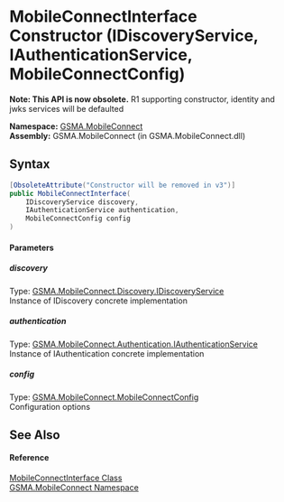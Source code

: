 MobileConnectInterface Constructor (IDiscoveryService, IAuthenticationService, MobileConnectConfig)
===================================================================================================

**Note: This API is now obsolete.**
R1 supporting constructor, identity and jwks services will be defaulted

**Namespace:** [GSMA.MobileConnect][1]  
**Assembly:** GSMA.MobileConnect (in GSMA.MobileConnect.dll)

Syntax
------

```csharp
[ObsoleteAttribute("Constructor will be removed in v3")]
public MobileConnectInterface(
	IDiscoveryService discovery,
	IAuthenticationService authentication,
	MobileConnectConfig config
)
```

#### Parameters

##### *discovery*
Type: [GSMA.MobileConnect.Discovery.IDiscoveryService][2]  
Instance of IDiscovery concrete implementation

##### *authentication*
Type: [GSMA.MobileConnect.Authentication.IAuthenticationService][3]  
Instance of IAuthentication concrete implementation

##### *config*
Type: [GSMA.MobileConnect.MobileConnectConfig][4]  
Configuration options


See Also
--------

#### Reference
[MobileConnectInterface Class][5]  
[GSMA.MobileConnect Namespace][1]  

[1]: ../README.md
[2]: ../../GSMA.MobileConnect.Discovery/IDiscoveryService/README.md
[3]: ../../GSMA.MobileConnect.Authentication/IAuthenticationService/README.md
[4]: ../MobileConnectConfig/README.md
[5]: README.md
[6]: ../../_icons/Help.png